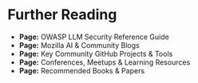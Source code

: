 # Further Reading

* **Page:** OWASP LLM Security Reference Guide
* **Page:** Mozilla AI & Community Blogs
* **Page:** Key Community GitHub Projects & Tools
* **Page:** Conferences, Meetups & Learning Resources
* **Page:** Recommended Books & Papers
